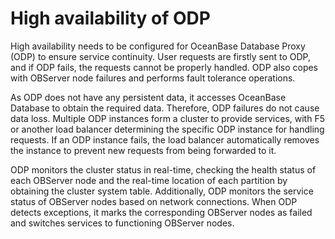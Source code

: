 # High availability of ODP

High availability needs to be configured for OceanBase Database Proxy (ODP) to ensure service continuity. User requests are firstly sent to ODP, and if ODP fails, the requests cannot be properly handled. ODP also copes with OBServer node failures and performs fault tolerance operations.

As ODP does not have any persistent data, it accesses OceanBase Database to obtain the required data. Therefore, ODP failures do not cause data loss. Multiple ODP instances form a cluster to provide services, with F5 or another load balancer determining the specific ODP instance for handling requests. If an ODP instance fails, the load balancer automatically removes the instance to prevent new requests from being forwarded to it.

ODP monitors the cluster status in real-time, checking the health status of each OBServer node and the real-time location of each partition by obtaining the cluster system table. Additionally, ODP monitors the service status of OBServer nodes based on network connections. When ODP detects exceptions, it marks the corresponding OBServer nodes as failed and switches services to functioning OBServer nodes.

<!-- ## References

For more information about ODP, see [Overview](../../../7.reference/1.oceanbase-database-concepts/6.data-link/2.database-proxy/1.agent-overview.md). -->